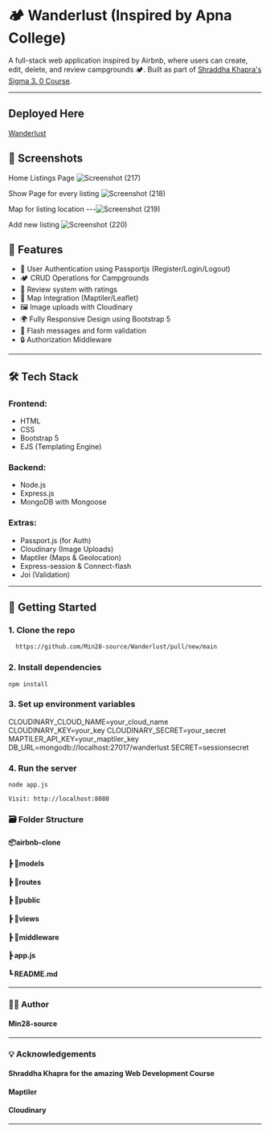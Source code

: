 # 🏕️ Wanderlust (Inspired by Apna College)

A full-stack web application inspired by Airbnb, where users can create, edit, delete, and review campgrounds 🏕️. Built as part of [Shraddha Khapra's Sigma 3. 0 Course](https://www.apnacollege.in/course/sigma-3).

---
## Deployed Here
[Wanderlust](https://wanderlust-95rb.onrender.com)


## 📸 Screenshots

Home Listings Page
![Screenshot (217)](https://github.com/user-attachments/assets/5657a978-9088-4e5b-8085-96d29da8e130)


Show Page for every listing
![Screenshot (218)](https://github.com/user-attachments/assets/b5a9793e-7a8d-4bc5-b1c9-7b7188f3c9f2)


Map for listing location
---![Screenshot (219)](https://github.com/user-attachments/assets/07042a86-1811-4620-ad84-89c2d7469dc5)

Add new listing
![Screenshot (220)](https://github.com/user-attachments/assets/d6a92348-4555-4492-8252-a03e8ae3ffd9)

## 🧠 Features

- 🔐 User Authentication using Passportjs (Register/Login/Logout)
- 🏕️ CRUD Operations for Campgrounds
- 📝 Review system with ratings
- 📍 Map Integration (Maptiler/Leaflet)
- 🖼️ Image uploads with Cloudinary
- 🌍 Fully Responsive Design using Bootstrap 5
- 🚨 Flash messages and form validation
- 🔒 Authorization Middleware

---

## 🛠️ Tech Stack

### Frontend:
- HTML
- CSS
- Bootstrap 5
- EJS (Templating Engine)

### Backend:
- Node.js
- Express.js
- MongoDB with Mongoose

### Extras:
- Passport.js (for Auth)
- Cloudinary (Image Uploads)
- Maptiler (Maps & Geolocation)
- Express-session & Connect-flash
- Joi (Validation)

---

## 🚀 Getting Started

### 1. Clone the repo

```bash
  https://github.com/Min28-source/Wanderlust/pull/new/main
```

### 2. Install dependencies
```
npm install

```

### 3. Set up environment variables

CLOUDINARY_CLOUD_NAME=your_cloud_name
CLOUDINARY_KEY=your_key
CLOUDINARY_SECRET=your_secret
MAPTILER_API_KEY=your_maptiler_key
DB_URL=mongodb://localhost:27017/wanderlust
SECRET=sessionsecret


### 4. Run the server

```
node app.js

Visit: http://localhost:8080

```

### 🗃️ Folder Structure

#### 📦airbnb-clone
 #### ┣ 📂models
 #### ┣ 📂routes
 #### ┣ 📂public
 #### ┣ 📂views
 #### ┣ 📂middleware
 #### ┣ app.js
 #### ┗ README.md


---
### 🙋‍♀️ Author
#### Min28-source


---
### 💡 Acknowledgements
#### Shraddha Khapra for the amazing Web Development Course

#### Maptiler

#### Cloudinary

---
